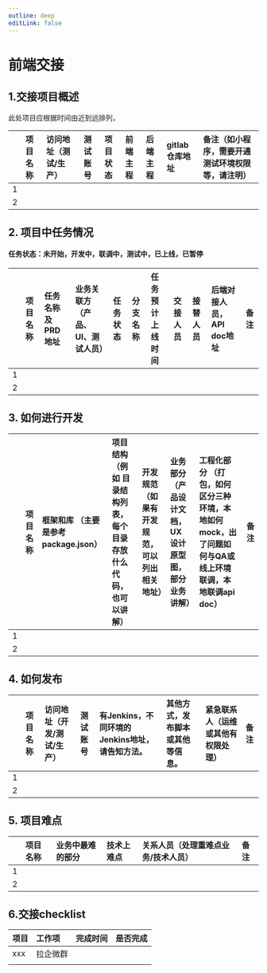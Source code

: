 ```yaml
---
outline: deep
editLink: false
---
```


# 前端交接

## 1.交接项目概述

此处项目应根据时间由近到远排列，

|      | 项目名称 | 访问地址（测试/生产） | 测试账号 | 项目状态 | 前端主程 | 后端主程 | gitlab仓库地址 | 备注（如小程序，需要开通测试环境权限等，请注明） |
| :--- | :------- | :-------------------- | :------- | :------- | :------- | :------- | :------------- | :----------------------------------------------- |
| 1    |          |                       |          |          |          |          |                |                                                  |
| 2    |          |                       |          |          |          |          |                |                                                  |

##  2. 项目中任务情况

#### 任务状态：未开始，开发中，联调中，测试中，已上线，已暂停

|      | 项目名称 | 任务名称及PRD地址 | 业务关联方（产品、UI、测试人员） | 任务状态 | 分支名称 | 任务预计上线时间 | 交接人员 | 接替人员 | 后端对接人员，API doc地址 | 备注 |
| :--- | :------- | :---------------- | :------------------------------- | :------- | :------- | :--------------- | :------- | :------- | :------------------------ | :--- |
| 1    |          |                   |                                  |          |          |                  |          |          |                           |      |
| 2    |          |                   |                                  |          |          |                  |          |          |                           |      |

## 3. 如何进行开发

|      | 项目名称 | 框架和库 （主要是参考package.json） | 项目结构 （例如 目录结构列表，每个目录存放什么代码，也可以讲解） | 开发规范 （如果有开发规范，可以列出相关地址） | 业务部分 （产品设计文档，UX 设计原型图，部分业务讲解） | 工程化部分 （打包，如何区分三种环境，本地如何mock，出了问题如何与QA或线上环境联调，本地联调api doc） | 备注 |
| :--- | :------- | :---------------------------------- | :----------------------------------------------------------- | :-------------------------------------------- | :----------------------------------------------------- | :----------------------------------------------------------- | :--- |
| 1    |          |                                     |                                                              |                                               |                                                        |                                                              |      |
| 2    |          |                                     |                                                              |                                               |                                                        |                                                              |      |

## 4. 如何发布

|      | 项目名称 | 访问地址（开发/测试/生产） | 测试账号 | 有Jenkins，不同环境的Jenkins地址，请告知方法。 | 其他方式，发布脚本或其他等信息。 | 紧急联系人（运维或其他有权限处理） | 备注 |
| :--- | :------- | :------------------------- | :------- | :--------------------------------------------- | :------------------------------- | :--------------------------------- | :--- |
| 1    |          |                            |          |                                                |                                  |                                    |      |
| 2    |          |                            |          |                                                |                                  |                                    |      |

## 5. 项目难点

|      | 项目名称 | 业务中最难的部分 | 技术上难点 | 关系人员（处理重难点业务/技术人员） | 备注 |
| :--- | :------- | :--------------- | :--------- | :---------------------------------- | :--- |
| 1    |          |                  |            |                                     |      |
| 2    |          |                  |            |                                     |      |


## 6.交接checklist

| 项目 | 工作项   | 完成时间 | 是否完成 |
| :--- | :------- | :------- | :------- |
| xxx  | 拉企微群 |          |          |
|      |          |          |          |
